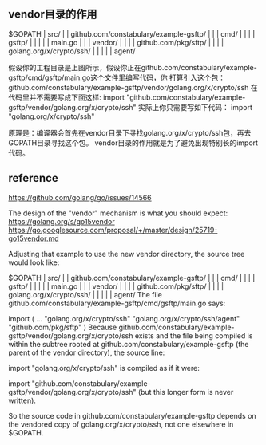 
## vendor目录的作用
$GOPATH
|	src/
|	|	github.com/constabulary/example-gsftp/
|	|	|	cmd/
|	|	|	|	gsftp/
|	|	|	|	|	main.go
|	|	|	vendor/
|	|	|	|	github.com/pkg/sftp/
|	|	|	|	golang.org/x/crypto/ssh/
|	|	|	|	|	agent/

假设你的工程目录是上图所示，假设你正在github.com/constabulary/example-gsftp/cmd/gsftp/main.go这个文件里编写代码，你
打算引入这个包：github.com/constabulary/example-gsftp/vendor/golang.org/x/crypto/ssh
在代码里并不需要写成下面这样:
import "github.com/constabulary/example-gsftp/vendor/golang.org/x/crypto/ssh"
实际上你只需要写如下代码：
import "golang.org/x/crypto/ssh"

原理是：编译器会首先在vendor目录下寻找golang.org/x/crypto/ssh包，再去GOPATH目录寻找这个包。
vendor目录的作用就是为了避免出现特别长的import代码。

## reference
https://github.com/golang/go/issues/14566

The design of the "vendor" mechanism is what you should expect: https://golang.org/s/go15vendor
https://go.googlesource.com/proposal/+/master/design/25719-go15vendor.md


Adjusting that example to use the new vendor directory, the source tree would look like:

$GOPATH
|	src/
|	|	github.com/constabulary/example-gsftp/
|	|	|	cmd/
|	|	|	|	gsftp/
|	|	|	|	|	main.go
|	|	|	vendor/
|	|	|	|	github.com/pkg/sftp/
|	|	|	|	golang.org/x/crypto/ssh/
|	|	|	|	|	agent/
The file github.com/constabulary/example-gsftp/cmd/gsftp/main.go says:

import (
	...
	"golang.org/x/crypto/ssh"
	"golang.org/x/crypto/ssh/agent"
	"github.com/pkg/sftp"
)
Because github.com/constabulary/example-gsftp/vendor/golang.org/x/crypto/ssh exists and the file being compiled is within the subtree rooted at github.com/constabulary/example-gsftp (the parent of the vendor directory), the source line:

import "golang.org/x/crypto/ssh"
is compiled as if it were:

import "github.com/constabulary/example-gsftp/vendor/golang.org/x/crypto/ssh"
(but this longer form is never written).

So the source code in github.com/constabulary/example-gsftp depends on the vendored copy of golang.org/x/crypto/ssh, not one elsewhere in $GOPATH.
